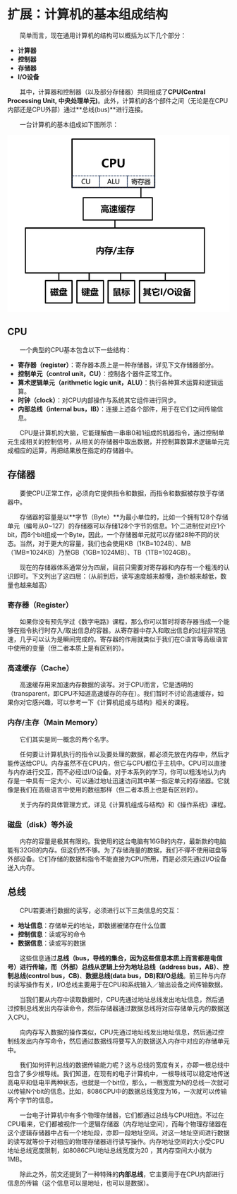 # 扩展：计算机的基本组成结构

&emsp;&emsp;简单而言，现在通用计算机的结构可以概括为以下几个部分： 

* **计算器**
* **控制器**
* **存储器**
* **I/O设备**

&emsp;&emsp;其中，计算器和控制器（以及部分存储器）共同组成了**CPU(Central Processing Unit, 中央处理单元)**。此外，计算机的各个部件之间（无论是在CPU内部还是CPU外部）通过**总线(bus)**进行连接。

&emsp;&emsp;一台计算机的基本组成如下图所示：

![img](image/ca/ca1.png)

## CPU

&emsp;&emsp;一个典型的CPU基本包含以下一些结构：

* **寄存器（register）**：寄存器本质上是一种存储器，详见下文存储器部分。
* **控制单元（control unit，CU）**：控制各个器件正常工作。
* **算术逻辑单元（arithmetic logic unit，ALU）**：执行各种算术运算和逻辑运算。
* **时钟（clock）**：对CPU内部操作与系统其它组件进行同步。
* **内部总线（internal bus，IB）**：连接上述各个部件，用于在它们之间传输信息。

&emsp;&emsp;CPU是计算机的大脑，它能理解由一串串0和1组成的机器指令，通过控制单元生成相关的控制信号，从相关的存储器中取出数据，并控制算数算术逻辑单元完成相应的运算，再把结果放在指定的存储器中。

## 存储器

&emsp;&emsp;要使CPU正常工作，必须向它提供指令和数据，而指令和数据被存放于存储器中。

&emsp;&emsp;存储器的容量是以**字节（Byte）**为最小单位的，比如一个拥有128个存储单元（编号从0~127）的存储器可以存储128个字节的信息。1个二进制位对应1个bit，而8个bit组成一个Byte，因此，一个存储器单元就可以存储28种不同的状态。当然，对于更大的容量，我们也会使用KB（1KB=1024B）、MB（1MB=1024KB）乃至GB（1GB=1024MB）、TB（1TB=1024GB）。

&emsp;&emsp;现在的存储器体系通常分为四层，目前只需要对寄存器和内存有一个粗浅的认识即可。下文列出了这四层：（从前到后，读写速度越来越慢，造价越来越低，数量也越来越高）

### 寄存器（Register）

&emsp;&emsp;如果你没有预先学过《数字电路》课程，那么你可以暂时将寄存器当成一个能够在指令执行时存入/取出信息的容器。从寄存器中存入和取出信息的过程非常迅速，几乎可以认为是瞬间完成的。寄存器的作用就类似于我们在C语言等高级语言中使用的变量（但二者本质上是有区别的）。

### 高速缓存（Cache）

&emsp;&emsp;高速缓存用来加速内存数据的读写。对于CPU而言，它是透明的（transparent，即CPU不知道高速缓存的存在）。我们暂时不讨论高速缓存，如果你对它感兴趣，可以参考一下《计算机组成与结构》相关的课程。

### 内存/主存（Main Memory）

&emsp;&emsp;它们其实是同一概念的两个名字。

&emsp;&emsp;任何要让计算机执行的指令以及要处理的数据，都必须先放在内存中，然后才能传送给CPU。内存虽然不在CPU内，但它与CPU都位于主机中。CPU可以直接与内存进行交互，而不必经过I/O设备。对于本系列的学习，你可以粗浅地认为内存是一中具有一定大小、可以通过地址迅速访问其中某一指定单元的存储器。它就像是我们在高级语言中使用的数组那样（但二者本质上也是有区别的）。

&emsp;&emsp;关于内存的具体管理方式，详见《计算机组成与结构》和《操作系统》课程。

### 磁盘（disk）等外设

&emsp;&emsp;内存的容量是极其有限的。我使用的这台电脑有16GB的内存，最新款的电脑能有32GB的内存。但这仍然不够。为了存储海量的数据，我们不得不使用磁盘等外部设备。它们存储的数据和指令不能直接为CPU所用，而是必须先通过I/O设备送入内存。

## 总线

&emsp;&emsp;CPU若要进行数据的读写，必须进行以下三类信息的交互：

* **地址信息**：存储单元的地址，即数据被储存在什么位置
* **控制信息**：读或写的命令
* **数据信息**：读或写的数据
  
&emsp;&emsp;这些信息通过**总线（bus，导线的集合，因为这些信息本质上而言都是电信号）**进行传输，而（外部）总线从逻辑上分为**地址总线（address bus，AB）**、**控制总线(control bus，CB)**、**数据总线(data bus，DB)**和**I/O总线**。前三种与内存的读写操作有关，I/O总线主要用于在CPU和系统输入／输出设备之间传输数据。

&emsp;&emsp;当我们要从内存中读取数据时，CPU先通过地址总线发出地址信息，然后通过控制总线发出内存读命令，然后存储器通过数据总线将对应存储单元内的数据送入CPU。

&emsp;&emsp;向内存写入数据的操作类似，CPU先通过地址线发出地址信息，然后通过控制线发出内存写命令，然后通过数据线将要写入的数据送入内存中对应的存储单元中。

&emsp;&emsp;我们如何评判总线的数据传输能力呢？这与总线的宽度有关，亦即一根总线中包含了多少根导线。我们知道，在现有的电子计算机中，一根导线可以稳定地传送高电平和低电平两种状态，也就是一个bit位，那么，一根宽度为N的总线一次就可以传输N个bit的信息。比如，8086CPU中的数据总线宽度为16，一次就可以传输两个字节的信息。

&emsp;&emsp;一台电子计算机中有多个物理存储器，它们都通过总线与CPU相连。不过在CPU看来，它们都被视作一个逻辑存储器（内存地址空间），而每个物理存储器在这个逻辑存储器中占有一个地址段，亦即一段地址空间。对这一地址空间进行数据的读写就等价于对相应的物理存储器进行读写操作。内存地址空间的大小受CPU地址总线宽度限制，如8086CPU地址总线宽度为20 ，其内存空间大小就为1MB。

&emsp;&emsp;除此之外，前文还提到了一种特殊的**内部总线**，它主要用于在CPU内部进行信息的传输（这个信息可以是地址，也可以是数据）。
